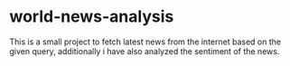 # world-news-analysis
This is a small project to fetch latest news from the internet based on the given query, additionally i have also analyzed the sentiment of the news.
